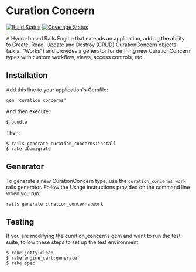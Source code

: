 # Curation Concern
[![Build Status](https://travis-ci.org/pulibrary/curation_concerns.png)](https://travis-ci.org/pulibrary/curation_concerns)
[![Coverage Status](https://coveralls.io/repos/pulibrary/curation_concerns/badge.svg?branch=master)](https://coveralls.io/r/pulibrary/curation_concerns?branch=master)

A Hydra-based Rails Engine that extends an application, adding the ability to Create, Read, Update and Destroy (CRUD) CurationConcern objects (a.k.a. "Works") and provides a generator for defining new CurationConcern types with custom workflow, views, access controls, etc.

## Installation

Add this line to your application's Gemfile:

    gem 'curation_concerns'

And then execute:

    $ bundle

Then:

    $ rails generate curation_concerns:install
    $ rake db:migrate

## Generator

To generate a new CurationConcern type, use the `curation_concerns:work` rails generator.  Follow the Usage instructions provided on the command line when you run:

    rails generate curation_concerns:work


## Testing

If you are modifying the curation_concerns gem and want to run the test suite, follow these steps to set up the test environment.

    $ rake jetty:clean
    $ rake engine_cart:generate
    $ rake spec

